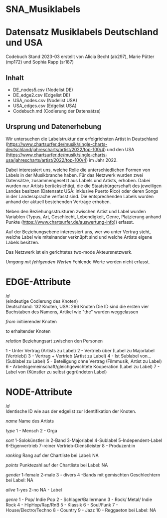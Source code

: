 # SNA_Musiklabels

# Datensatz Musiklabels Deutschland und USA
Codebuch Stand 2023-03
erstellt von Alicia Becht (ab297), Marie Pütter (mp172) und Sophia Rapp (sr187)

## Inhalt
- DE_nodes5.csv (Nodelist DE)
- DE_edge2.csv (Edgelist DE)
- USA_nodes.csv (Nodelist USA)
- USA_edges.csv (Edgelist USA)
- Codebuch.md (Codierung der Datensätze)

## Ursprung und Datenerhebung

Wir untersuchen die Labelstruktur der erfolgrichsten Artist in Deutschland (https://www.chartsurfer.de/musik/single-charts-deutschland/jahrescharts/artist/2022/top-100/4) und den USA (https://www.chartsurfer.de/musik/single-charts-usa/jahrescharts/artist/2022/top-100/4) im Jahr 2022. 

Dabei interessiert uns, welche Rolle die unterschiedlichen Formen von Labels in der Musikbranche haben. 
Für das Netzwerk wurden zwei Datensätze, zusammengesetzt aus Labels und Artists, erhoben. Dabei wurden nur Artists berücksichtigt, die die Staatsbürgerschaft des jeweiligen Landes besitzen (Datensatz USA: inklusive Puerto Rico) oder deren Songs in der Landessprache verfasst sind. Die entsprechenden Labels wurden anhand der aktuell bestehenden Verträge erhoben.

Neben den Beziehungsstrukturen zwischen Artist und Label wurden 
Variablen (Typus, Art, Geschlecht, Lebendigkeit, Genre, Platzierung anhand Punkte (https://www.chartsurfer.de/auswertung-info)) erfasst. 

Auf der Beziehungsebene interessiert uns, wer wo unter Vertrag steht, welche Label wie miteinander verknüpft sind und welche Artists eigene Labels besitzen. 

Das Netzwerk ist ein gerichtetes two-mode Akteursnetzwerk.

*Umgang mit fehlgenden Werten*
Fehlende Werte werden nicht erfasst.

# EDGE-Attribute

*id*  
(eindeutige Codierung des Knoten)   
Deutschland: 132 Knoten, USA: 266 Knoten
Die ID sind die ersten vier Buchstaben des Namens, Artikel wie "the" wurden weggelassen

*from*
initiierender Knoten

*to*
erhaltender Knoten

*relation*
Beziehungsart zwischen den Personen  

1 - Unter Vertrag (Artists zu Label)
2 - Vertrieb über (Label zu Majorlabel (Vertrieb))
3 - Vertrag + Vertrieb (Artist zu Label)
4 - Ist Sublabel von… (Sublabel zu Label)
5 - Beteiligung ohne Vertrag (Filmmusik, Artist zu Label) 
6 - Arbeitsgemeinschaft/gleichgewichtete Kooperation (Label zu Label)
7 - Label von (Künstler zu selbst gegründeten Label)


# NODE-Attribute  
  
*id*  
Identische ID wie aus der edgelist zur Identifikation der Knoten.

*name*
Name des Artists

*type*
1 - Mensch
2 - Orga

*sort*
1-Solokünstler:in
2-Band
3-Majorlabel
4-Sublabel
5-Independent-Label
6-Eigenvertrieb
7-reiner Vertrieb-Dienstleister
8 - Produzent:in

*ranking*
Rang auf der Chartliste
bei Label: NA

*points*
Punktezahl auf der Chartliste
bei Label: NA

*gender*
1-female
2-male
3 - divers
4 -Bands mit gemischten Geschlechtern
bei Label: NA

*alive*
1-yes
2-no
NA - Label

*genre*
1 - Pop/ Indie Pop 
2 - Schlager/Ballermann
3 - Rock/ Metal/ Indie Rock
4 - HipHop/Rap/RnB
5 - Klassik 
6 - Soul/Funk 
7 - House/Electro/Techno
8 - Country
9 - Jazz
10 - Reggaeton
bei Label: NA

##
